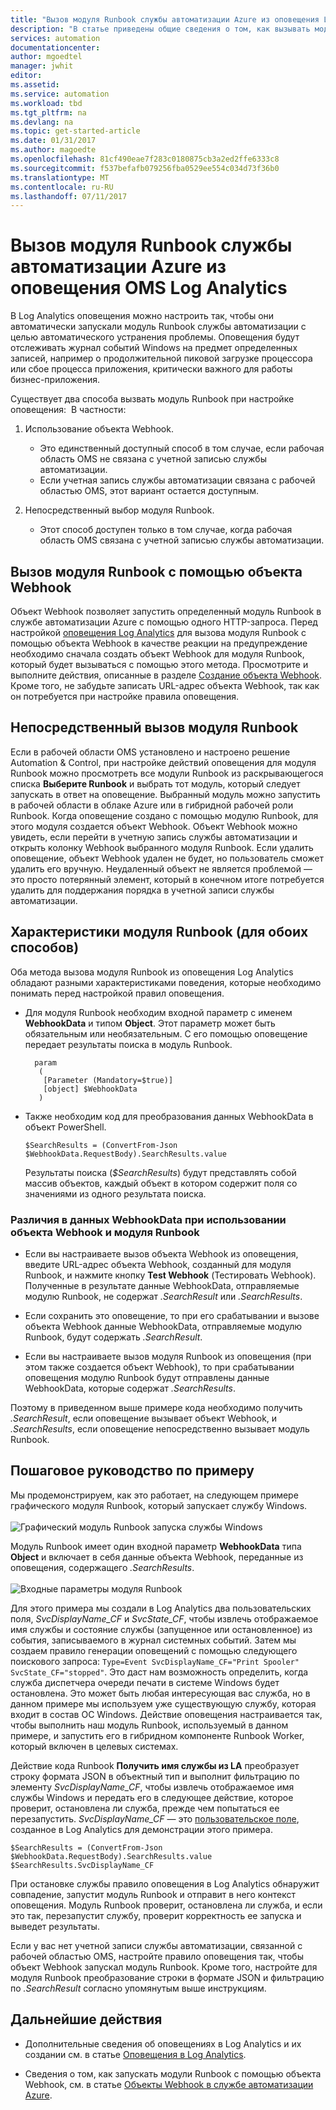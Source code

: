 ```yaml
---
title: "Вызов модуля Runbook службы автоматизации Azure из оповещения Log Analytics | Документация Майкрософт"
description: "В статье приведены общие сведения о том, как вызывать модуль Runbook службы автоматизации из оповещения Microsoft OMS Log Analytics."
services: automation
documentationcenter: 
author: mgoedtel
manager: jwhit
editor: 
ms.assetid: 
ms.service: automation
ms.workload: tbd
ms.tgt_pltfrm: na
ms.devlang: na
ms.topic: get-started-article
ms.date: 01/31/2017
ms.author: magoedte
ms.openlocfilehash: 81cf490eae7f283c0180875cb3a2ed2ffe6333c8
ms.sourcegitcommit: f537befafb079256fba0529ee554c034d73f36b0
ms.translationtype: MT
ms.contentlocale: ru-RU
ms.lasthandoff: 07/11/2017
---
```

# <a name="calling-an-azure-automation-runbook-from-an-oms-log-analytics-alert"></a>Вызов модуля Runbook службы автоматизации Azure из оповещения OMS Log Analytics

В Log Analytics оповещения можно настроить так, чтобы они автоматически запускали модуль Runbook службы автоматизации с целью автоматического устранения проблемы. Оповещения будут отслеживать журнал событий Windows на предмет определенных записей, например о продолжительной пиковой загрузке процессора или сбое процесса приложения, критически важного для работы бизнес-приложения.  

Существует два способа вызвать модуль Runbook при настройке оповещения:   В частности:

1. Использование объекта Webhook.
   * Это единственный доступный способ в том случае, если рабочая область OMS не связана с учетной записью службы автоматизации.
   * Если учетная запись службы автоматизации связана с рабочей областью OMS, этот вариант остается доступным.  

2. Непосредственный выбор модуля Runbook.
   * Этот способ доступен только в том случае, когда рабочая область OMS связана с учетной записью службы автоматизации.  

## <a name="calling-a-runbook-using-a-webhook"></a>Вызов модуля Runbook с помощью объекта Webhook

Объект Webhook позволяет запустить определенный модуль Runbook в службе автоматизации Azure с помощью одного HTTP-запроса.  Перед настройкой [оповещения Log Analytics](../log-analytics/log-analytics-alerts.md#alert-rules) для вызова модуля Runbook с помощью объекта Webhook в качестве реакции на предупреждение необходимо сначала создать объект Webhook для модуля Runbook, который будет вызываться с помощью этого метода.  Просмотрите и выполните действия, описанные в разделе [Создание объекта Webhook](automation-webhooks.md#creating-a-webhook). Кроме того, не забудьте записать URL-адрес объекта Webhook, так как он потребуется при настройке правила оповещения.   

## <a name="calling-a-runbook-directly"></a>Непосредственный вызов модуля Runbook

Если в рабочей области OMS установлено и настроено решение Automation & Control, при настройке действий оповещения для модуля Runbook можно просмотреть все модули Runbook из раскрывающегося списка **Выберите Runbook** и выбрать тот модуль, который следует запускать в ответ на оповещение.  Выбранный модуль можно запустить в рабочей области в облаке Azure или в гибридной рабочей роли Runbook.  Когда оповещение создано с помощью модулю Runbook, для этого модуля создается объект Webhook.  Объект Webhook можно увидеть, если перейти в учетную запись службы автоматизации и открыть колонку Webhook выбранного модуля Runbook.  Если удалить оповещение, объект Webhook удален не будет, но пользователь сможет удалить его вручную.  Неудаленный объект не является проблемой — это просто потерянный элемент, который в конечном итоге потребуется удалить для поддержания порядка в учетной записи службы автоматизации.  

## <a name="characteristics-of-a-runbook-for-both-options"></a>Характеристики модуля Runbook (для обоих способов)

Оба метода вызова модуля Runbook из оповещения Log Analytics обладают разными характеристиками поведения, которые необходимо понимать перед настройкой правил оповещения.  

* Для модуля Runbook необходим входной параметр с именем **WebhookData** и типом **Object**.  Этот параметр может быть обязательным или необязательным.  С его помощью оповещение передает результаты поиска в модуль Runbook.

        param  
         (  
          [Parameter (Mandatory=$true)]  
          [object] $WebhookData  
         )

*  Также необходим код для преобразования данных WebhookData в объект PowerShell.

    `$SearchResults = (ConvertFrom-Json $WebhookData.RequestBody).SearchResults.value`

    Результаты поиска (*$SearchResults*) будут представлять собой массив объектов, каждый объект в котором содержит поля со значениями из одного результата поиска.

### <a name="webhookdata-inconsistencies-between-the-webhook-option-and-runbook-option"></a>Различия в данных WebhookData при использовании объекта Webhook и модуля Runbook

* Если вы настраиваете вызов объекта Webhook из оповещения, введите URL-адрес объекта Webhook, созданный для модуля Runbook, и нажмите кнопку **Test Webhook** (Тестировать Webhook).  Полученные в результате данные WebhookData, отправляемые модулю Runbook, не содержат *.SearchResult* или *.SearchResults*.

*  Если сохранить это оповещение, то при его срабатывании и вызове объекта Webhook данные WebhookData, отправляемые модулю Runbook, будут содержать *.SearchResult*.
* Если вы настраиваете вызов модуля Runbook из оповещения (при этом также создается объект Webhook), то при срабатывании оповещения модулю Runbook будут отправлены данные WebhookData, которые содержат *.SearchResults*.

Поэтому в приведенном выше примере кода необходимо получить *.SearchResult*, если оповещение вызывает объект Webhook, и *.SearchResults*, если оповещение непосредственно вызывает модуль Runbook.

## <a name="example-walkthrough"></a>Пошаговое руководство по примеру

Мы продемонстрируем, как это работает, на следующем примере графического модуля Runbook, который запускает службу Windows.<br><br> ![Графический модуль Runbook запуска службы Windows](media/automation-invoke-runbook-from-omsla-alert/automation-runbook-restartservice.png)<br>

Модуль Runbook имеет один входной параметр **WebhookData** типа **Object** и включает в себя данные объекта Webhook, переданные из оповещения, содержащего *.SearchResults*.<br><br> ![Входные параметры модуля Runbook](media/automation-invoke-runbook-from-omsla-alert/automation-runbook-restartservice-inputparameter.png)<br>

Для этого примера мы создали в Log Analytics два пользовательских поля, *SvcDisplayName_CF* и *SvcState_CF*, чтобы извлечь отображаемое имя службы и состояние службы (запущенное или остановленное) из события, записываемого в журнал системных событий.  Затем мы создаем правило генерации оповещений с помощью следующего поискового запроса: `Type=Event SvcDisplayName_CF="Print Spooler" SvcState_CF="stopped"`. Это даст нам возможность определить, когда служба диспетчера очереди печати в системе Windows будет остановлена.  Это может быть любая интересующая вас служба, но в данном примере мы используем уже существующую службу, которая входит в состав ОС Windows.  Действие оповещения настраивается так, чтобы выполнить наш модуль Runbook, используемый в данном примере, и запустить его в гибридном компоненте Runbook Worker, который включен в целевых системах.   

Действие кода Runbook **Получить имя службы из LA** преобразует строку формата JSON в объектный тип и выполнит фильтрацию по элементу *SvcDisplayName_CF*, чтобы извлечь отображаемое имя службы Windows и передать его в следующее действие, которое проверит, остановлена ли служба, прежде чем попытаться ее перезапустить.  *SvcDisplayName_CF* — это [пользовательское поле](../log-analytics/log-analytics-custom-fields.md), созданное в Log Analytics для демонстрации этого примера.

    $SearchResults = (ConvertFrom-Json $WebhookData.RequestBody).SearchResults.value
    $SearchResults.SvcDisplayName_CF  

При остановке службы правило оповещения в Log Analytics обнаружит совпадение, запустит модуль Runbook и отправит в него контекст оповещения. Модуль Runbook проверит, остановлена ли служба, и если это так, перезапустит службу, проверит корректность ее запуска и выведет результаты.     

Если у вас нет учетной записи службы автоматизации, связанной с рабочей областью OMS, настройте правило оповещения так, чтобы объект Webhook запускал модуль Runbook. Кроме того, настройте для модуля Runbook преобразование строки в формате JSON и фильтрацию по *.SearchResult* согласно упомянутым выше инструкциям.    

## <a name="next-steps"></a>Дальнейшие действия

* Дополнительные сведения об оповещениях в Log Analytics и их создании см. в статье [Оповещения в Log Analytics](../log-analytics/log-analytics-alerts.md).

* Сведения о том, как запускать модули Runbook с помощью объекта Webhook, см. в статье [Объекты Webhook в службе автоматизации Azure](automation-webhooks.md).
